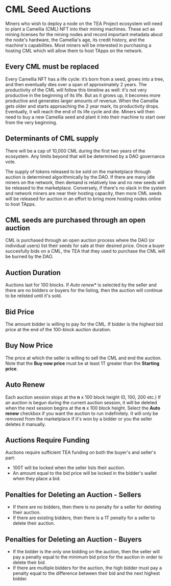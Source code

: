 # CML Seed Auctions

Miners who wish to deploy a node on the TEA Project ecosystem will need to plant a Camellia (CML) NFT into their mining machines. These act as mining licenses for the mining nodes and record important metadata about the node's hardware, the Camellia's age, its credit history, and the machine's capabilities. Most miners will be interested in purchasing a hosting CML which will allow them to host TApps on the network.

## Every CML must be replaced
Every Camellia NFT has a life cycle: it’s born from a seed, grows into a tree, and then eventually dies over a span of approximately 2 years. The productivity of the CML will follow this timeline as well: it's not very productive in the beginning of its life. But as it grows up, it becomes more productive and generates larger amounts of revenue. When the Camellia gets older and starts approaching the 2 year mark, its productivity drops. Eventually, it will reach the end of its life cycle and die. Miners will then need to buy a new Camellia seed and plant it into their machine to start over from the very beginning.

## Determinants of CML supply
There will be a cap of 10,000 CML during the first two years of the ecosystem. Any limits beyond that will be determined by a DAO governance vote. 

The supply of tokens released to be sold on the marketplace through auction is determined algorithmically by the DAO. If there are many idle miners on the network, then demand is relatively low and no new seeds will be released to the marketplace. Conversely, if there's no slack in the system and network miners are near their hosting capacity, then more CML seeds will be released for auction in an effort to bring more hosting nodes online to host TApps.

## CML seeds are purchased through an open auction
CML is purchased through an open auction process where the DAO (or individual users) list their seeds for sale at their desired price. Once a buyer succesfully bids on a CML, the TEA that they used to purchase the CML will be burned by the DAO.

## Auction Duration
Auctions last for 100 blocks. If *Auto renew** is selected by the seller and there are no bidders or buyers for the listing, then the auction will continue to be relisted until it's sold.

## Bid Price
The amount bidder is willing to pay for the CML. If bidder is the highest bid price at the end of the 100-block auction duration.

## Buy Now Price
The price at which the seller is willing to sell the CML and end the auction. Note that the **Buy now price** must be at least 1T greater than the **Starting price**.

## Auto Renew
Each auction session stops at the **n** x 100 block height (0, 100, 200 etc.) If an auction is begun during the current auction session, it will be deleted when the next session begins at the **n** x 100 block height. Select the **Auto renew** checkbox if you want the auction to run indefinitely. It will only be removed from the marketplace if it's won by a bidder or you the seller deletes it manually.

## Auctions Require Funding
Auctions require sufficient TEA funding on both the buyer's and seller's part:
- 100T will be locked when the seller lists their auction.
- An amount equal to the bid price will be locked in the bidder's wallet when they place a bid.

## Penalties for Deleting an Auction - Sellers
- If there are no bidders, then there is no penalty for a seller for deleting their auction.
- If there are existing bidders, then there is a 1T penalty for a seller to delete their auction.

## Penalties for Deleting an Auction - Buyers
- If the bidder is the only one bidding on the auction, then the seller will pay a penalty equal to the minimum bid price for the auction in order to delete their bid.
- If there are multiple bidders for the auction, the high bidder must pay a penalty equal to the difference between their bid and the next highest bidder.